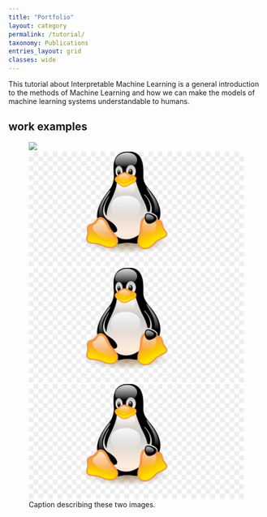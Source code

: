 ```yaml
---
title: "Portfolio"
layout: category
permalink: /tutorial/
taxonomy: Publications
entries_layout: grid
classes: wide
---
```

This tutorial about Interpretable Machine Learning is a general introduction to the methods of Machine Learning and how we can make the models of machine learning systems understandable to humans.

## work examples

<figure class="half">
    <a href="https://d1qmdf3vop2l07.cloudfront.net/enigmatic-tuba.cloudvent.net/hash-store/07a0b0a9db4aa52a86f1e92e7b6473bd.webp"><img src="https://d1qmdf3vop2l07.cloudfront.net/enigmatic-tuba.cloudvent.net/hash-store/07a0b0a9db4aa52a86f1e92e7b6473bd.webp"></a>
    <a href="https://github.com/nashtash/learn_ml/blob/master/assets/images/gewalt.png"><img src="/assets/images/linux.jpg"></a>
    <a href="/assets/images/linux.jpg"><img src="/assets/images/linux.jpg"></a>
    <a href="/assets/images/linux.jpg"><img src="/assets/images/linux.jpg"></a>
    <figcaption>Caption describing these two images.</figcaption>
</figure>